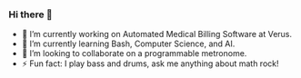 ### Hi there 👋


- 🔭 I’m currently working on Automated Medical Billing Software at Verus.
- 🌱 I’m currently learning Bash, Computer Science, and AI.
- 👯 I’m looking to collaborate on a programmable metronome.
- ⚡ Fun fact: I play bass and drums, ask me anything about math rock!
<!--
**aclarke500/aclarke500** is a ✨ _special_ ✨ repository because its `README.md` (this file) appears on your GitHub profile.

Here are some ideas to get you started:

- 🔭 I’m currently working on ...
- 🌱 I’m currently learning ...
- 👯 I’m looking to collaborate on ...
- 🤔 I’m looking for help with ...
- 💬 Ask me about ...
- 📫 How to reach me: ...
- 😄 Pronouns: ...
- ⚡ Fun fact: ...
-->
